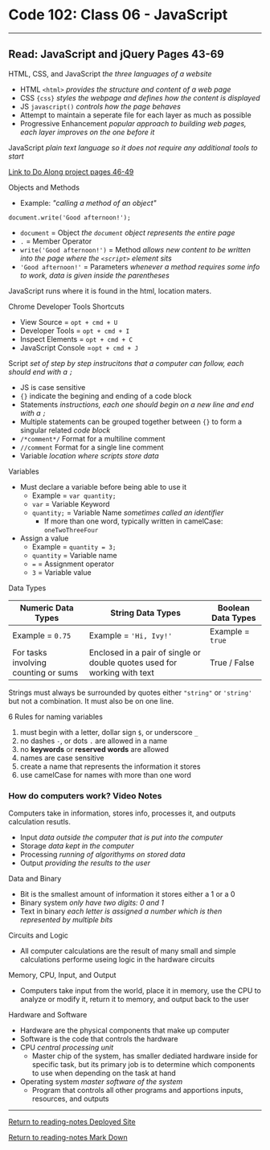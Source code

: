 # Code 102: Class 06 - JavaScript

***

## Read: JavaScript and jQuery Pages 43-69

HTML, CSS, and JavaScript *the three languages of a website*

- HTML `<html>` *provides the structure and content of a web page*
- CSS `{css}` *styles the webpage and defines how the content is displayed*
- JS `javascript()` *controls how the page behaves*
- Attempt to maintain a seperate file for each layer as much as possible
- Progressive Enhancement *popular approach to building web pages, each layer improves on the one before it*

JavaScript *plain text language so it does not require any additional tools to start*

[Link to Do Along project pages 46-49](https://github.com/paneks19/reading06-doalong)

Objects and Methods

- Example: *"calling a method of an object"*

`document.write('Good afternoon!');`

- `document` = Object *the `document` object represents the entire page*
- `.` = Member Operator
- `write('Good afternoon!')` = Method *allows new content to be written into the page where the `<script>` element sits*
- `'Good afternoon!'` = Parameters *whenever a method requires some info to work, data is given inside the parentheses*

JavaScript runs where it is found in the html, location maters.

Chrome Developer Tools Shortcuts

- View Source = `opt + cmd + U`
- Developer Tools = `opt + cmd + I`
- Inspect Elements = `opt + cmd + C`
- JavaScript Console =`opt + cmd + J`

Script *set of step by step instrucitons that a computer can follow, each should end with a `;`*

- JS is case sensitive
- `{}` indicate the begining and ending of a code block
- Statements *instructions, each one should begin on a new line and end with a `;`*
- Multiple statements can be grouped together between `{}` to form a singular related *code block*
- `/*comment*/` Format for a multiline comment
- `//comment` Format for a single line comment
- Variable *location where scripts store data*

Variables

- Must declare a variable before being able to use it
  - Example = `var quantity;`
  - `var` = Variable Keyword
  - `quantity;` = Variable Name *sometimes called an identifier*
    - If more than one word, typically written in camelCase: `oneTwoThreeFour`
- Assign a value
  - Example = `quantity = 3;`
  - `quantity` = Variable name
  - `=` = Assignment operator
  - `3` = Variable value

Data Types

Numeric Data Types | String Data Types | Boolean Data Types
--- | --- | ---
Example = `0.75` | Example = `'Hi, Ivy!'` | Example = `true`
For tasks involving counting or sums | Enclosed in a pair of single or double quotes used for working with text | True / False

Strings must always be surrounded by quotes either `"string"` or `'string'` but not a combination. It must also be on one line.

6 Rules for naming variables

1. must begin with a letter, dollar sign `$`, or underscore `_`
2. no dashes `-`, or dots `.` are allowed in a name
3. no **keywords** or **reserved words** are allowed
4. names are case sensitive
5. create a name that represents the information it stores
6. use camelCase for names with more than one word

### How do computers work? Video Notes

Computers take in information, stores info, processes it, and outputs calculation resutls.

- Input *data outside the computer that is put into the computer*
- Storage *data kept in the computer*
- Processing *running of algorithyms on stored data*
- Output *providing the results to the user*

Data and Binary

- Bit is the smallest amount of information it stores either a 1 or a 0
- Binary system *only have two digits: 0 and 1*
- Text in binary *each letter is assigned a number which is then represented by multiple bits*

Circuits and Logic

- All computer calculations are the result of many small and simple calculations performe useing logic in the hardware circuits

Memory, CPU, Input, and Output

- Computers take input from the world, place it in memory, use the CPU to analyze or modify it, return it to memory, and output back to the user

Hardware and Software

- Hardware are the physical components that make up computer
- Software is the code that controls the hardware
- CPU *central processing unit* 
  - Master chip of the system, has smaller dediated hardware inside for specific task, but its primary job is to determine which components to use when depending on the task at hand
- Operating system *master software of the system*
  - Program that controls all other programs and apportions inputs, resources, and outputs


***
[Return to reading-notes Deployed Site](https://paneks19.github.io/reading-notes/)

[Return to reading-notes Mark Down](https://github.com/paneks19/reading-notes)
